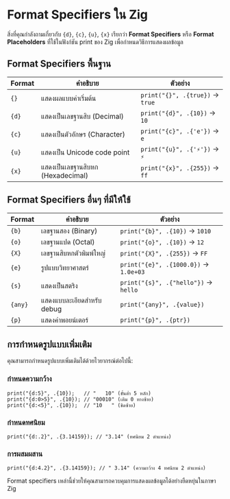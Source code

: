 # Format Specifiers ใน Zig

สิ่งที่คุณกำลังถามเกี่ยวกับ `{d}`, `{c}`, `{u}`, `{x}` เรียกว่า **Format Specifiers** หรือ **Format Placeholders** ที่ใช้ในฟังก์ชัน print ของ Zig เพื่อกำหนดวิธีการแสดงผลข้อมูล

## Format Specifiers พื้นฐาน


| Format  | คำอธิบาย                                     | ตัวอย่าง                     |
| ------- | ---------------------------------------------------- | ------------------------------------ |
| `{}`  | แสดงผลแบบค่าเริ่มต้น             | `print("{}", .{true})` → `true` |
| `{d}` | แสดงเป็นเลขฐานสิบ (Decimal)         | `print("{d}", .{10})` → `10`    |
| `{c}` | แสดงเป็นตัวอักษร (Character)         | `print("{c}", .{'e'})` → `e`    |
| `{u}` | แสดงเป็น Unicode code point                  | `print("{u}", .{'⚡'})` → `⚡`  |
| `{x}` | แสดงเป็นเลขฐานสิบหก (Hexadecimal) | `print("{x}", .{255})` → `ff`   |

## Format Specifiers อื่นๆ ที่มีให้ใช้


| Format    | คำอธิบาย                               | ตัวอย่าง                           |
| --------- | ---------------------------------------------- | ------------------------------------------ |
| `{b}`   | เลขฐานสอง (Binary)                    | `print("{b}", .{10})` → `1010`        |
| `{o}`   | เลขฐานแปด (Octal)                     | `print("{o}", .{10})` → `12`          |
| `{X}`   | เลขฐานสิบหกตัวพิมพ์ใหญ่ | `print("{X}", .{255})` → `FF`         |
| `{e}`   | รูปแบบวิทยาศาสตร์             | `print("{e}", .{1000.0})` → `1.0e+03` |
| `{s}`   | แสดงเป็นสตริง                     | `print("{s}", .{"hello"})` → `hello`  |
| `{any}` | แสดงแบบละเอียดสำหรับ debug | `print("{any}", .{value})`               |
| `{p}`   | แสดงค่าพอยน์เตอร์             | `print("{p}", .{ptr})`                   |

## การกำหนดรูปแบบเพิ่มเติม

คุณสามารถกำหนดรูปแบบเพิ่มเติมได้ด้วยไวยากรณ์ต่อไปนี้:

### กำหนดความกว้าง

```zig
print("{d:5}", .{10});   // "   10" (ขั้นต่ำ 5 หลัก)
print("{d:0>5}", .{10}); // "00010" (เติม 0 ทางซ้าย)
print("{d:<5}", .{10});  // "10   " (ชิดซ้าย)
```

### กำหนดทศนิยม

```zig
print("{d:.2}", .{3.14159}); // "3.14" (ทศนิยม 2 ตำแหน่ง)
```

### การผสมผสาน

```zig
print("{d:4.2}", .{3.14159}); // " 3.14" (ความกว้าง 4 ทศนิยม 2 ตำแหน่ง)
```

Format specifiers เหล่านี้ช่วยให้คุณสามารถควบคุมการแสดงผลข้อมูลได้อย่างยืดหยุ่นในภาษา Zig
